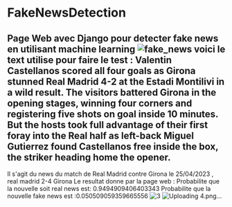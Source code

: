 # FakeNewsDetection
Page Web avec Django pour detecter fake news en utilisant machine learning 
![fake_news](https://github.com/haazelnuter/FakeNewsDetection/assets/96618018/240b156c-6eaa-4a58-8d92-70fff91bbef1)
voici le text utilise pour faire le test : **Valentin Castellanos scored all four goals as Girona stunned Real Madrid 4-2 at the Estadi Montilivi in a wild result.
The visitors battered Girona in the opening stages, winning four corners and registering five shots on goal inside 10 minutes.
But the hosts took full advantage of their first foray into the Real half as left-back Miguel Gutierrez found Castellanos free inside the box, the striker heading home the opener.** 
------------------------------------------------------------------------------------------------
Il s'agit du news du match de Real Madrid contre Girona le 25/04/2023 , real madrid 2-4 Girona 
Le resultat donne par la page web : 
Probabilite que la nouvelle soit real news est: 0.9494909406403343
Probabilite que la nouvelle fake news est :0.050509059359665556
![3](https://github.com/haazelnuter/FakeNewsDetection/assets/96618018/e75231bb-c684-460b-8d9f-3096e2a9d528)
![Uploading 4.png…]()

